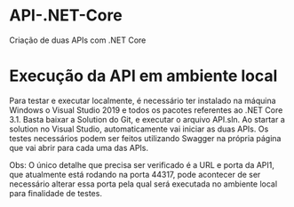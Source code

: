 # API-.NET-Core
Criação de duas APIs com .NET Core

# Execução da API em ambiente local
Para testar e executar localmente, é necessário ter instalado na máquina Windows o Visual Studio 2019 e todos os pacotes referentes ao .NET Core 3.1.
Basta baixar a Solution do Git, e executar o arquivo API.sln.
Ao startar a solution no Visual Studio, automaticamente vai iniciar as duas APIs.
Os testes necessários podem ser feitos utilizando Swagger na própria página que vai abrir para cada uma das APIs.

Obs: O único detalhe que precisa ser verificado é a URL e porta da API1, que atualmente está rodando na porta 44317, pode acontecer de ser necessário alterar essa porta pela qual será executada no ambiente local para finalidade de testes.
